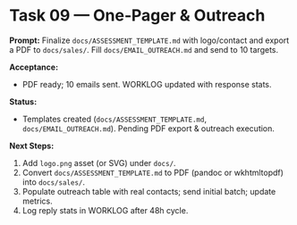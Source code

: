 # Task 09 — One‑Pager & Outreach
**Prompt:**
Finalize `docs/ASSESSMENT_TEMPLATE.md` with logo/contact and export a PDF to `docs/sales/`. Fill `docs/EMAIL_OUTREACH.md` and send to 10 targets.

**Acceptance:**
- PDF ready; 10 emails sent. WORKLOG updated with response stats.
 
**Status:**
- Templates created (`docs/ASSESSMENT_TEMPLATE.md`, `docs/EMAIL_OUTREACH.md`). Pending PDF export & outreach execution.

**Next Steps:**
1. Add `logo.png` asset (or SVG) under `docs/`.
2. Convert `docs/ASSESSMENT_TEMPLATE.md` to PDF (pandoc or wkhtmltopdf) into `docs/sales/`.
3. Populate outreach table with real contacts; send initial batch; update metrics.
4. Log reply stats in WORKLOG after 48h cycle.
